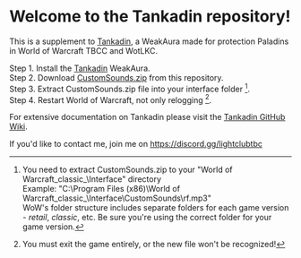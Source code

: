 # Welcome to the Tankadin repository!

This is a supplement to [Tankadin](https://wago.io/tankadin), a WeakAura made for protection Paladins in World of Warcraft TBCC and WotLKC.

Step 1. Install the [Tankadin](https://wago.io/tankadin) WeakAura.<br />
Step 2. Download [CustomSounds.zip](https://github.com/Itank84/tankadin/blob/main/CustomSounds.zip) from this repository.<br />
Step 3. Extract CustomSounds.zip file into your interface folder [^1].<br />
Step 4. Restart World of Warcraft, not only relogging [^2].

For extensive documentation on Tankadin please visit the [Tankadin GitHub Wiki](https://github.com/Itank84/tankadin/wiki).

If you'd like to contact me, join me on https://discord.gg/lightclubtbc

[^1]: You need to extract CustomSounds.zip to your "World of Warcraft\_classic_\Interface" directory<br />Example: "C:\Program Files (x86)\World of Warcraft\_classic_\Interface\CustomSounds\rf.mp3"<br />WoW's folder structure includes separate folders for each game version - _retail_, _classic_, etc. Be sure you're using the correct folder for your game version.
[^2]: You must exit the game entirely, or the new file won't be recognized!
